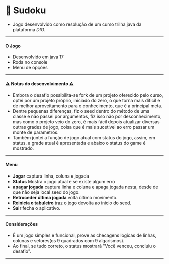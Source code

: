 # 🔢 Sudoku
- Jogo desenvolvido como resolução de um curso trilha java  da plataforma <i>DIO</i>.
---
#### O Jogo
- Desenvolvido em java 17
- Roda no console
- Menu de opções

---  
#### ⚠️ Notas do desenvolvimento ⚠️
- Embora o desafio possibilita-se fork de um projeto oferecido pelo curso, optei por um projeto próprio, iniciado do zero, o que torna mais díficil e de melhor aproveitamento para o conhecimento, que é a principal meta. 
- Dentre pequenas diferenças, fiz o seed dentro do método de uma classe e não passei por argumentos, fiz isso não por desconhecimento, mas como o projeto veio do zero, é mais fácil depois atualizar diversas outras grades de jogo, coisa que é mais sucetivel ao erro passar um monte de parametros.
- Também juntei a função de jogo atual com status do jogo, assim, em status, a grade atual é apresentada e abaixo o status do game é mostrado.
---
#### Menu
- **Jogar**  captura linha, coluna e jogada
- **Status** Mostra o jogo atual e se existe algum erro 
- **apagar jogada** captura linha e coluna e apaga jogada nesta, desde de que não seja local seed do jogo.
- **Retroceder última jogada** volta último movimento.
- **Reinicia o tabuleiro** traz o jogo devolta ao inicio do seed.
- **Sair** fecha o aplicativo.
---
#### Considerações
- É um jogo simples e funcional, prove as checagens logícas de linhas, colunas e setores(os 9 quadrados com 9 algarismos).
- Ao final, se tudo correto, o status mostrará "Você venceu, concluiu o desafio".
---


